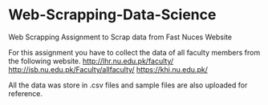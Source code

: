 # Web-Scrapping-Data-Science
Web Scrapping Assignment to Scrap data from Fast Nuces Website

For this assignment you have to collect the data of all faculty members from the following website.
http://lhr.nu.edu.pk/faculty/
http://isb.nu.edu.pk/Faculty/allfaculty/
https://khi.nu.edu.pk/

All the data was store in .csv files and sample files are also uploaded for reference.
